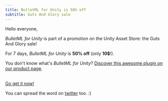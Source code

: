 ```yaml
---
title: BulletML for Unity is 50% off
subtitle: Guts And Glory sale
---
```


Hello everyone,

_BulletML for Unity_ is part of a promotion on the Unity Asset Store: the Guts And Glory sale!

For 7 days, _BulletML for Unity_ is **50% off** (only **10$**!).

You don't know what's _BulletML for Unity_? [Discover this awesome plugin on our product page](/docs/bulletml-for-unity/).

<br />[Go get it now!](http://bulletml-for-unity.pixelnest.io)

You can spread the word on [twitter][tweet] too. :)

[tweet]: https://twitter.com/intent/tweet?text=BulletML+for+Unity+by+%40pixelnest+is+50%25+off+for+the+next+days%21+http%3A%2F%2Fpixelnest.io%2F2014%2F06%2Fbulletml-for-unity-50-off%2F%0A%0A%23unity3d+%23unitytech+%23GutsAndGlory
